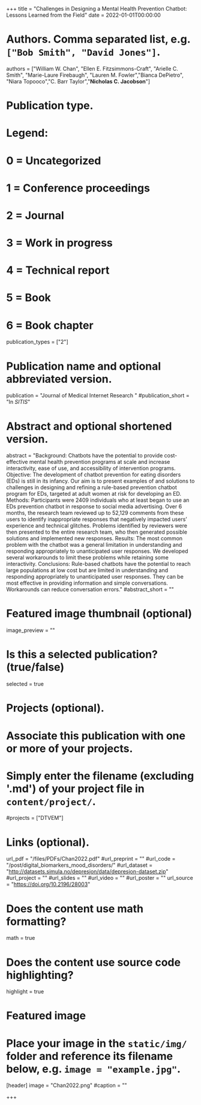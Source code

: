 +++
title = "Challenges in Designing a Mental Health Prevention Chatbot: Lessons Learned from the Field"
date = 2022-01-01T00:00:00

# Authors. Comma separated list, e.g. `["Bob Smith", "David Jones"]`.
authors = ["William W. Chan", "Ellen E. Fitzsimmons-Craft", "Arielle C. Smith", "Marie-Laure Firebaugh", "Lauren M. Fowler","Bianca DePietro", "Niara Topooco","C. Barr Taylor","**Nicholas C. Jacobson**"]

# Publication type.
# Legend:
# 0 = Uncategorized
# 1 = Conference proceedings
# 2 = Journal
# 3 = Work in progress
# 4 = Technical report
# 5 = Book
# 6 = Book chapter
publication_types = ["2"]

# Publication name and optional abbreviated version.
publication = "Journal of Medical Internet Research "
#publication_short = "In *SITIS*"

# Abstract and optional shortened version.
abstract = "Background: Chatbots have the potential to provide cost-effective mental health prevention programs at scale and increase interactivity, ease of use, and accessibility of intervention programs. Objective: The development of chatbot prevention for eating disorders (EDs) is still in its infancy. Our aim is to present examples of and solutions to challenges in designing and refining a rule-based prevention chatbot program for EDs, targeted at adult women at risk for developing an ED. Methods: Participants were 2409 individuals who at least began to use an EDs prevention chatbot in response to social media advertising. Over 6 months, the research team reviewed up to 52,129 comments from these users to identify inappropriate responses that negatively impacted users’ experience and technical glitches. Problems identified by reviewers were then presented to the entire research team, who then generated possible solutions and implemented new responses. Results: The most common problem with the chatbot was a general limitation in understanding and responding appropriately to unanticipated user responses. We developed several workarounds to limit these problems while retaining some interactivity. Conclusions: Rule-based chatbots have the potential to reach large populations at low cost but are limited in understanding and responding appropriately to unanticipated user responses. They can be most effective in providing information and simple conversations. Workarounds can reduce conversation errors."
#abstract_short = ""

# Featured image thumbnail (optional)
image_preview = ""

# Is this a selected publication? (true/false)
selected = true

# Projects (optional).
#   Associate this publication with one or more of your projects.
#   Simply enter the filename (excluding '.md') of your project file in `content/project/`.
#projects = ["DTVEM"]

# Links (optional).
url_pdf = "/files/PDFs/Chan2022.pdf"
#url_preprint = ""
#url_code = "/post/digital_biomarkers_mood_disorders/"
#url_dataset = "http://datasets.simula.no/depresjon/data/depresjon-dataset.zip"
#url_project = ""
#url_slides = ""
#url_video = ""
#url_poster = ""
url_source = "https://doi.org/10.2196/28003"

# Does the content use math formatting?
math = true

# Does the content use source code highlighting?
highlight = true

# Featured image
# Place your image in the `static/img/` folder and reference its filename below, e.g. `image = "example.jpg"`.
[header]
image = "Chan2022.png"
#caption = ""

+++
